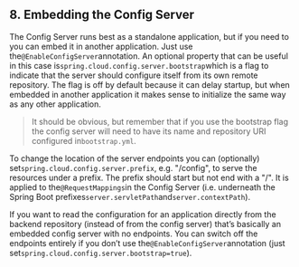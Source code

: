 ## 8. Embedding the Config Server

The Config Server runs best as a standalone application, but if you need to you can embed it in another application. Just use the`@EnableConfigServer`annotation. An optional property that can be useful in this case is`spring.cloud.config.server.bootstrap`which is a flag to indicate that the server should configure itself from its own remote repository. The flag is off by default because it can delay startup, but when embedded in another application it makes sense to initialize the same way as any other application.

> It should be obvious, but remember that if you use the bootstrap flag the config server will need to have its name and repository URI configured in`bootstrap.yml`.

To change the location of the server endpoints you can \(optionally\) set`spring.cloud.config.server.prefix`, e.g. "/config", to serve the resources under a prefix. The prefix should start but not end with a "/". It is applied to the`@RequestMappings`in the Config Server \(i.e. underneath the Spring Boot prefixes`server.servletPath`and`server.contextPath`\).

If you want to read the configuration for an application directly from the backend repository \(instead of from the config server\) that’s basically an embedded config server with no endpoints. You can switch off the endpoints entirely if you don’t use the`@EnableConfigServer`annotation \(just set`spring.cloud.config.server.bootstrap=true`\).